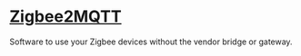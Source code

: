 # [Zigbee2MQTT](https://www.zigbee2mqtt.io/)

Software to use your Zigbee devices without the vendor bridge or gateway.
